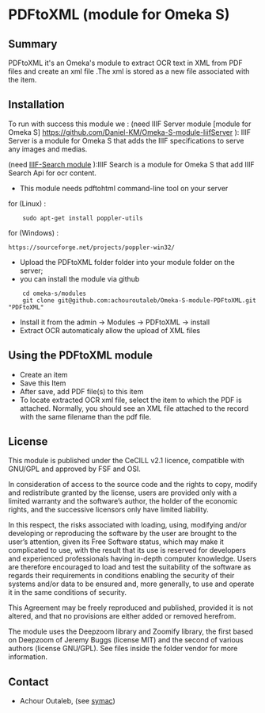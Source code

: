 PDFtoXML (module for Omeka S)
=============================

Summary
-----------
PDFtoXML it's an Omeka's module to extract OCR text in XML from PDF files and create an xml file .The xml is stored as a new file associated with the item.

Installation
------------
To run with success this module we : 
(need  IIIF Server module [module for Omeka S] https://github.com/Daniel-KM/Omeka-S-module-IiifServer ): IIIF Server is a module for Omeka S that adds the IIIF specifications to serve any images and medias.

(need [IIIF-Search module](https://github.com/bubdxm/Omeka-S-module-IiifSearch) ):IIIF Search is a module for Omeka S that add IIIF Search Api for ocr content.


- This module needs pdftohtml command-line tool on your server

for (Linux) :
```
    sudo apt-get install poppler-utils
```
for (Windows) :
```
https://sourceforge.net/projects/poppler-win32/
```

- Upload the PDFtoXML folder folder into your module folder on the server;
- you can install the module via github

```
    cd omeka-s/modules  
    git clone git@github.com:achouroutaleb/Omeka-S-module-PDFtoXML.git "PDFtoXML"
```

- Install it from the admin → Modules → PDFtoXML -> install
- Extract OCR automaticaly allow the upload of XML files 

Using the PDFtoXML module
---------------------------

- Create an item
- Save this Item
- After save, add PDF file(s) to this item
- To locate extracted OCR xml file, select the item to which the PDF is attached. Normally, you should see an XML file attached to the record with the same filename than the pdf file. 


License
-------

This module is published under the CeCILL v2.1 licence, compatible with GNU/GPL and approved by FSF and OSI.

In consideration of access to the source code and the rights to copy, modify and redistribute granted by the license, users are provided only with a limited warranty and the software’s author, the holder of the economic rights, and the successive licensors only have limited liability.

In this respect, the risks associated with loading, using, modifying and/or developing or reproducing the software by the user are brought to the user’s attention, given its Free Software status, which may make it complicated to use, with the result that its use is reserved for developers and experienced professionals having in-depth computer knowledge. Users are therefore encouraged to load and test the suitability of the software as regards their requirements in conditions enabling the security of their systems and/or data to be ensured and, more generally, to use and operate it in the same conditions of security.

This Agreement may be freely reproduced and published, provided it is not altered, and that no provisions are either added or removed herefrom.

The module uses the Deepzoom library and Zoomify library, the first based on Deepzoom of Jeremy Buggs (license MIT) and the second of various authors (license GNU/GPL). See files inside the folder vendor for more information.

Contact
-------

* Achour Outaleb,  (see [symac](https://github.com/achouroutaleb))




